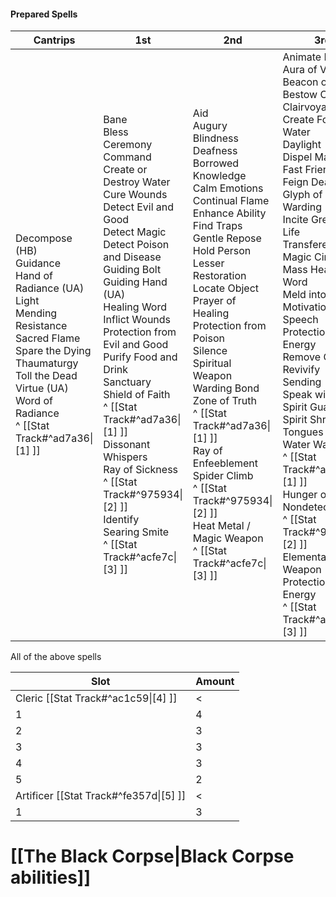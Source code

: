 #### Prepared Spells

| Cantrips                                                                                                                                                                                                                      | 1st                                                                                                                                                                                                                                                                                                                                                                                                                                                                                              | 2nd                                                                                                                                                                                                                                                                                                                                                                                                                                                                                                  | 3rd                                                                                                                                                                                                                                                                                                                                                                                                                                                                                                                                                                                                                                                | 4th                                                                                                                                                                                                                                                                                                                                                   | 5th                                                                                                                                                                                                                                                                                                                                                                                                             |
| ----------------------------------------------------------------------------------------------------------------------------------------------------------------------------------------------------------------------------- | ------------------------------------------------------------------------------------------------------------------------------------------------------------------------------------------------------------------------------------------------------------------------------------------------------------------------------------------------------------------------------------------------------------------------------------------------------------------------------------------------ | ---------------------------------------------------------------------------------------------------------------------------------------------------------------------------------------------------------------------------------------------------------------------------------------------------------------------------------------------------------------------------------------------------------------------------------------------------------------------------------------------------- | -------------------------------------------------------------------------------------------------------------------------------------------------------------------------------------------------------------------------------------------------------------------------------------------------------------------------------------------------------------------------------------------------------------------------------------------------------------------------------------------------------------------------------------------------------------------------------------------------------------------------------------------------- | ----------------------------------------------------------------------------------------------------------------------------------------------------------------------------------------------------------------------------------------------------------------------------------------------------------------------------------------------------- | --------------------------------------------------------------------------------------------------------------------------------------------------------------------------------------------------------------------------------------------------------------------------------------------------------------------------------------------------------------------------------------------------------------- |
| Decompose (HB)<br>Guidance<br>Hand of Radiance (UA)<br>Light<br>Mending<br>Resistance<br>Sacred Flame<br>Spare the Dying<br>Thaumaturgy<br>Toll the Dead<br>Virtue (UA)<br>Word of Radiance<br>^ [[Stat Track#^ad7a36\|[1] ]] | Bane<br>Bless<br>Ceremony<br>Command<br>Create or Destroy Water<br>Cure Wounds<br>Detect Evil and Good<br>Detect Magic<br>Detect Poison and Disease<br>Guiding Bolt<br>Guiding Hand (UA)<br>Healing Word<br>Inflict Wounds<br>Protection from Evil and Good<br>Purify Food and Drink<br>Sanctuary<br>Shield of Faith<br>^ [[Stat Track#^ad7a36\|[1] ]]<br>Dissonant Whispers<br>Ray of Sickness<br>^ [[Stat Track#^975934\|[2] ]]<br>Identify<br>Searing Smite<br>^ [[Stat Track#^acfe7c\|[3] ]] | Aid<br>Augury<br>Blindness<br>Deafness<br>Borrowed Knowledge<br>Calm Emotions<br>Continual Flame<br>Enhance Ability<br>Find Traps<br>Gentle Repose<br>Hold Person<br>Lesser Restoration<br>Locate Object<br>Prayer of Healing<br>Protection from Poison<br>Silence<br>Spiritual Weapon<br>Warding Bond<br>Zone of Truth<br>^ [[Stat Track#^ad7a36\|[1] ]] <br>Ray of Enfeeblement<br>Spider Climb <br>^ [[Stat Track#^975934\|[2] ]]<br> Heat Metal / Magic Weapon<br>^ [[Stat Track#^acfe7c\|[3] ]] | Animate Dead<br>Aura of Vitality<br>Beacon of Hope<br>Bestow Curse<br>Clairvoyance<br>Create Food and Water<br>Daylight<br>Dispel Magic<br>Fast Friends<br>Feign Death<br>Glyph of Warding<br>Incite Greed<br>Life Transference<br>Magic Circle<br>Mass Healing Word<br>Meld into Stone<br>Motivational Speech<br>Protection from Energy<br>Remove Curse<br>Revivify<br>Sending<br>Speak with Dead<br>Spirit Guardians<br>Spirit Shroud<br>Tongues<br>Water Walk<br>^ [[Stat Track#^ad7a36\|[1] ]]<br>Hunger of Hadar Nondetection <br>^ [[Stat Track#^975934\|[2] ]]<br>Elemental Weapon Protection from Energy<br>^ [[Stat Track#^acfe7c\|[3] ]] | Aura of Life<br>Aura of Purity<br>Banishment<br>Control Water<br>Death Ward<br>Divination<br>Freedom of Movement<br>Guardian of Faith<br>Locate Creature<br>Stone Shape<br>^ [[Stat Track#^ad7a36\|[1] ]]<br>Blight, Sickening Radiance (nuclear) <br>^ [[Stat Track#^975934\|[2] ]]<br>Fabricate  Wall of Fire<br>^ [[Stat Track#^acfe7c\|[3] ]]<br> | Commune<br>Contagion<br>Dawn<br>Dispel Evil and Good<br>Flame Strike<br>Geas<br>Greater Restoration<br>Hallow<br>Holy Weapon<br>Insect Plague<br>Legend Lore<br>Mass Cure Wounds<br>Planar Binding<br>Scrying<br>Summon Celestial<br>^ [[Stat Track#^ad7a36\|[1] ]]<br>Destructive Wave (necrotic) Enervation<br>^ [[Stat Track#^975934\|[2] ]]<br>Animate Objects / Creation<br>^ [[Stat Track#^acfe7c\|[3] ]] |
All of the above spells

| Slot                                   | Amount |
| -------------------------------------- | ------ |
| Cleric [[Stat Track#^ac1c59\|[4] ]]    | <      |
| 1                                      | 4      |
| 2                                      | 3      |
| 3                                      | 3      |
| 4                                      | 3      |
| 5                                      | 2      |
| Artificer [[Stat Track#^fe357d\|[5] ]] | <      |
| 1                                      | 3      |

# [[The Black Corpse|Black Corpse abilities]]


